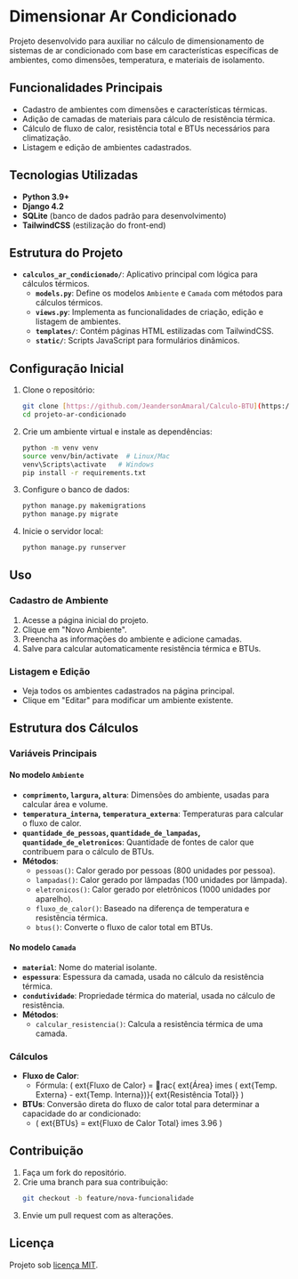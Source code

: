 
# Dimensionar Ar Condicionado

Projeto desenvolvido para auxiliar no cálculo de dimensionamento de sistemas de ar condicionado com base em características específicas de ambientes, como dimensões, temperatura, e materiais de isolamento.

## Funcionalidades Principais
- Cadastro de ambientes com dimensões e características térmicas.
- Adição de camadas de materiais para cálculo de resistência térmica.
- Cálculo de fluxo de calor, resistência total e BTUs necessários para climatização.
- Listagem e edição de ambientes cadastrados.

## Tecnologias Utilizadas
- **Python 3.9+**
- **Django 4.2**
- **SQLite** (banco de dados padrão para desenvolvimento)
- **TailwindCSS** (estilização do front-end)

## Estrutura do Projeto
- **`calculos_ar_condicionado/`**: Aplicativo principal com lógica para cálculos térmicos.
  - **`models.py`**: Define os modelos `Ambiente` e `Camada` com métodos para cálculos térmicos.
  - **`views.py`**: Implementa as funcionalidades de criação, edição e listagem de ambientes.
  - **`templates/`**: Contém páginas HTML estilizadas com TailwindCSS.
  - **`static/`**: Scripts JavaScript para formulários dinâmicos.

## Configuração Inicial
1. Clone o repositório:
   ```bash
   git clone [https://github.com/JeandersonAmaral/Calculo-BTU](https://github.com/JeandersonAmaral/Calculo-BTU)
   cd projeto-ar-condicionado
   ```

2. Crie um ambiente virtual e instale as dependências:
   ```bash
   python -m venv venv
   source venv/bin/activate  # Linux/Mac
   venv\Scripts\activate   # Windows
   pip install -r requirements.txt
   ```

3. Configure o banco de dados:
   ```bash
   python manage.py makemigrations
   python manage.py migrate
   ```

4. Inicie o servidor local:
   ```bash
   python manage.py runserver
   ```

## Uso
### Cadastro de Ambiente
1. Acesse a página inicial do projeto.
2. Clique em "Novo Ambiente".
3. Preencha as informações do ambiente e adicione camadas.
4. Salve para calcular automaticamente resistência térmica e BTUs.

### Listagem e Edição
- Veja todos os ambientes cadastrados na página principal.
- Clique em "Editar" para modificar um ambiente existente.

## Estrutura dos Cálculos
### Variáveis Principais
#### No modelo `Ambiente`
- **`comprimento`, `largura`, `altura`**: Dimensões do ambiente, usadas para calcular área e volume.
- **`temperatura_interna`, `temperatura_externa`**: Temperaturas para calcular o fluxo de calor.
- **`quantidade_de_pessoas`, `quantidade_de_lampadas`, `quantidade_de_eletronicos`**: Quantidade de fontes de calor que contribuem para o cálculo de BTUs.
- **Métodos**:
  - `pessoas()`: Calor gerado por pessoas (800 unidades por pessoa).
  - `lampadas()`: Calor gerado por lâmpadas (100 unidades por lâmpada).
  - `eletronicos()`: Calor gerado por eletrônicos (1000 unidades por aparelho).
  - `fluxo_de_calor()`: Baseado na diferença de temperatura e resistência térmica.
  - `btus()`: Converte o fluxo de calor total em BTUs.

#### No modelo `Camada`
- **`material`**: Nome do material isolante.
- **`espessura`**: Espessura da camada, usada no cálculo da resistência térmica.
- **`condutividade`**: Propriedade térmica do material, usada no cálculo de resistência.
- **Métodos**:
  - `calcular_resistencia()`: Calcula a resistência térmica de uma camada.

### Cálculos
- **Fluxo de Calor**: 
  - Fórmula: \( 	ext{Fluxo de Calor} = rac{	ext{Área} 	imes (	ext{Temp. Externa} - 	ext{Temp. Interna})}{	ext{Resistência Total}} \)
- **BTUs**: Conversão direta do fluxo de calor total para determinar a capacidade do ar condicionado:
  - \( 	ext{BTUs} = 	ext{Fluxo de Calor Total} 	imes 3.96 \)

## Contribuição
1. Faça um fork do repositório.
2. Crie uma branch para sua contribuição:
   ```bash
   git checkout -b feature/nova-funcionalidade
   ```
3. Envie um pull request com as alterações.

## Licença
Projeto sob [licença MIT](LICENSE).
